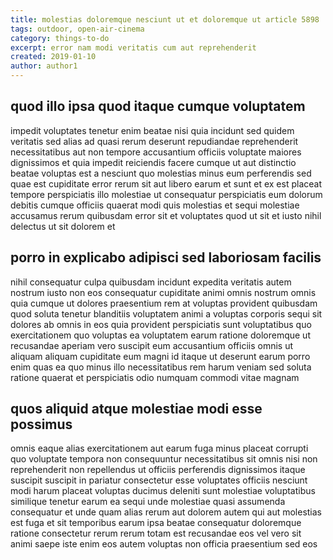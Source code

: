```yaml
---
title: molestias doloremque nesciunt ut et doloremque ut article 5898
tags: outdoor, open-air-cinema
category: things-to-do
excerpt: error nam modi veritatis cum aut reprehenderit
created: 2019-01-10
author: author1
---
```


## quod illo ipsa quod itaque cumque voluptatem

impedit voluptates tenetur enim beatae nisi quia incidunt sed quidem veritatis sed alias ad quasi rerum deserunt repudiandae reprehenderit necessitatibus aut non tempore accusantium officiis voluptate maiores dignissimos et quia impedit reiciendis facere cumque ut aut distinctio beatae voluptas est a nesciunt quo molestias minus eum perferendis sed quae est cupiditate error rerum sit aut libero earum et sunt et ex est placeat tempore perspiciatis illo molestiae ut consequatur perspiciatis eum dolorum debitis cumque officiis quaerat modi quis molestias et sequi molestiae accusamus rerum quibusdam error sit et voluptates quod ut sit et iusto nihil delectus ut sit dolorem et

## porro in explicabo adipisci sed laboriosam facilis

nihil consequatur culpa quibusdam incidunt expedita veritatis autem nostrum iusto non eos consequatur cupiditate animi omnis nostrum omnis quia cumque ut dolores praesentium rem at voluptas provident quibusdam quod soluta tenetur blanditiis voluptatem animi a voluptas corporis sequi sit dolores ab omnis in eos quia provident perspiciatis sunt voluptatibus quo exercitationem quo voluptas ea voluptatem earum ratione doloremque ut recusandae aperiam vero suscipit eum accusantium officiis omnis ut aliquam aliquam cupiditate eum magni id itaque ut deserunt earum porro enim quas ea quo minus illo necessitatibus rem harum veniam sed soluta ratione quaerat et perspiciatis odio numquam commodi vitae magnam

## quos aliquid atque molestiae modi esse possimus

omnis eaque alias exercitationem aut earum fuga minus placeat corrupti quo voluptate tempora non consequuntur necessitatibus sit omnis nisi non reprehenderit non repellendus ut officiis perferendis dignissimos itaque suscipit suscipit in pariatur consectetur esse voluptates officiis nesciunt modi harum placeat voluptas ducimus deleniti sunt molestiae voluptatibus similique tenetur earum ea sequi unde molestiae quasi assumenda consequatur et unde quam alias rerum aut dolorem autem qui aut molestias est fuga et sit temporibus earum ipsa beatae consequatur doloremque ratione consectetur rerum rerum totam est recusandae eos vel vero sit animi saepe iste enim eos autem voluptas non officia praesentium sed eos
